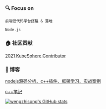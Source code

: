 

### 🔍 Focus on

`前端低代码平台搭建 & 落地`

`Node.js`

### 🏠 社区贡献

[2021 KubeSphere Contributor](https://pek3b.qingstor.com/kubesphere-community/images/contributor-wengzhisong.png)

### 📖 博客

[nodejs源码分析、c++插件、框架学习、实战案例](https://github.com/wengzhisong-hz/learning-nodejs)

[c++笔记](https://github.com/wengzhisong-hz/learning-cpp)


[![wengzhisong's GitHub stats](https://github-readme-stats.vercel.app/api?username=wengzhisong-hz)](https://github.com/anuraghazra/github-readme-stats?&count_private=true)
